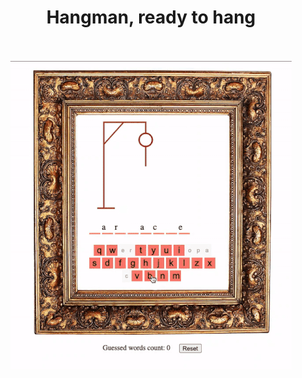 <h1 align="center">Hangman, ready to hang </h1>
<br><br>
<div align="center">
 <img src="./assets/hangman.gif"
</div>

